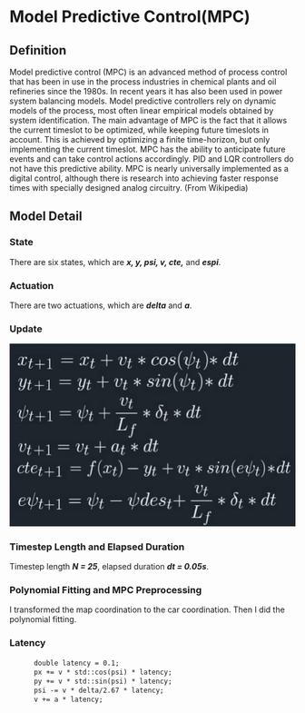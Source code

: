 Model Predictive Control(MPC)
================================

Definition
----------

Model predictive control (MPC) is an advanced method of process control that has been in use in the process industries in chemical plants and oil refineries since the 1980s. In recent years it has also been used in power system balancing models. Model predictive controllers rely on dynamic models of the process, most often linear empirical models obtained by system identification. The main advantage of MPC is the fact that it allows the current timeslot to be optimized, while keeping future timeslots in account. This is achieved by optimizing a finite time-horizon, but only implementing the current timeslot. MPC has the ability to anticipate future events and can take control actions accordingly. PID and LQR controllers do not have this predictive ability. MPC is nearly universally implemented as a digital control, although there is research into achieving faster response times with specially designed analog circuitry. (From Wikipedia)

Model Detail
------------

### State
There are six states, which are ***x, y, psi, v, cte,*** and ***espi***.

### Actuation
There are two actuations, which are ***delta*** and ***a***.

### Update
![](https://github.com/rainbamboooo/MPC-Udacity-Self-Driving-Car-Nanodegree-Term2-project5/raw/master/1.png)

### Timestep Length and Elapsed Duration
Timestep length ***N = 25***, elapsed duration ***dt = 0.05s***.

### Polynomial Fitting and MPC Preprocessing
I transformed the map coordination to the car coordination. Then I did the polynomial fitting.

### Latency

    	  double latency = 0.1;
		  px += v * std::cos(psi) * latency;
		  py += v * std::sin(psi) * latency;
		  psi -= v * delta/2.67 * latency;
		  v += a * latency;
